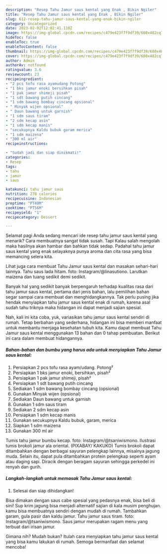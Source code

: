 ```yaml
---
description: "Resep Tahu Jamur saus kental yang Enak , Bikin Ngiler"
title: "Resep Tahu Jamur saus kental yang Enak , Bikin Ngiler"
slug: 612-resep-tahu-jamur-saus-kental-yang-enak-bikin-ngiler
category: Uncategorized
date: 2023-02-02T12:02:41.110Z
image: https://img-global.cpcdn.com/recipes/c479e423f7f9df39/680x482cq70/tahu-jamur-saus-kental-foto-resep-utama.jpg
hideToc: false
enableToc: true
enableTocContent: false
thumbnail: https://img-global.cpcdn.com/recipes/c479e423f7f9df39/680x482cq70/tahu-jamur-saus-kental-foto-resep-utama.jpg
cover: https://img-global.cpcdn.com/recipes/c479e423f7f9df39/680x482cq70/tahu-jamur-saus-kental-foto-resep-utama.jpg
author: Admin
authorAv: notfound
ratingvalue: 3.6
reviewcount: 23
recipeingredient:
- "2 pcs tofu rasa ayamudang Potong"
- "1 bks jamur enoki bersihkan pisah"
- "1 pak jamur shimeji pisah"
- "1 sdt bawang putih cincang"
- "1 sdm bawang bombay cincang opsional"
- " Minyak wijen opsional"
- " Daun bawang untuk garnish"
- "1 sdm saus tiram"
- "2 sdm kecap asin"
- "1 sdm kecap manis"
- "secukupnya Kaldu bubuk garam merica"
- "1 sdm maizena"
- "300 ml air"
recipeinstructions:

- "Sudah jadi dan siap dinikmati!"
categories:
- Resep
tags:
- tahu
- jamur
- saus

katakunci: tahu jamur saus 
nutrition: 278 calories
recipecuisine: Indonesian
preptime: "PT40M"
cooktime: "PT56M"
recipeyield: "1"
recipecategory: Dessert

---
```



Selamat pagi Anda sedang mencari ide resep tahu jamur saus kental yang menarik? Cara membuatnya sangat tidak susah. Tapi Kalau salah mengolah maka hasilnya akan hambar dan bahkan tidak sedap. Padahal tahu jamur saus kental yang enak selayaknya punya aroma dan cita rasa yang bisa memancing selera kita.


Lihat juga cara membuat Tahu Jamur saus kental dan masakan sehari-hari lainnya. Tahu saus lada hitam. foto: Instagram/@linasutiono. Larutkan maizena dan tuang sedikit demi sedikit.

Banyak hal yang sedikit banyak berpengaruh terhadap kualitas rasa dari tahu jamur saus kental, pertama dari jenis bahan, lalu pemilihan bahan segar sampai cara membuat dan menghidangkannya. Tak perlu pusing jika hendak menyiapkan tahu jamur saus kental enak di rumah, karena asal sudah tahu triknya maka hidangan ini dapat menjadi sajian spesial.


Nah, kali ini kita coba, yuk, variasikan tahu jamur saus kental sendiri di rumah. Tetap berbahan yang sederhana, hidangan ini bisa memberi manfaat untuk membantu menjaga kesehatan tubuh kita. Kamu dapat membuat Tahu Jamur saus kental menggunakan 13 bahan dan 0 tahap pembuatan. Berikut ini cara dalam membuat hidangannya.

<!--inarticleads1-->

##### Bahan-bahan dan bumbu yang harus ada untuk menyiapkan Tahu Jamur saus kental:

1. Persiapkan 2 pcs tofu rasa ayam/udang. Potong²
1. Persiapkan 1 bks jamur enoki, bersihkan, pisah²
1. Persiapkan 1 pak jamur shimeji, pisah²
1. Persiapkan 1 sdt bawang putih cincang
1. Sediakan 1 sdm bawang bombay cincang (opsional)
1. Gunakan  Minyak wijen (opsional)
1. Sediakan  Daun bawang untuk garnish
1. Gunakan 1 sdm saus tiram
1. Sediakan 2 sdm kecap asin
1. Persiapkan 1 sdm kecap manis
1. Gunakan secukupnya Kaldu bubuk, garam, merica
1. Siapkan 1 sdm maizena
1. Gunakan 300 ml air


Tumis tahu jamur bumbu kecap. foto: Instagram/@tsaniwismono. Ilustrasi tumis brokoli jamur ala oriental. (PIXABAY/ KAKUKO) Tumis brokoli dapat ditambahkan dengan berbagai sayuran pelengkap lainnya, misalnya jagung muda. Selain itu, dapat pula ditambahkan protein pelengkap seperti ayam atau daging sapi. Diracik dengan beragam sayuran sehingga perkedel ini renyah dan gurih. 

<!--inarticleads2-->

##### Langkah-langkah untuk memasak Tahu Jamur saus kental:


1. Selesai dan siap dihidangkan!

Bisa dimakan dengan saus cabe spesial yang pedasnya enak, bisa beli di sini! Sup krim jagung bisa menjadi alternatif sajian di kala musim penghujan. kamu bisa membuatnya sendiri dengan mudah di rumah. Tambahkan garam, gula pasir dan kaldu jamur. Tahu jamur saus tiram. foto: Instagram/@tsaniwismono. Saus jamur merupakan ragam menu yang terbuat dari irisan jamur. 

Gimana nih? Mudah bukan? Itulah cara menyiapkan tahu jamur saus kental yang bisa kamu lakukan di rumah. Semoga bermanfaat dan selamat mencoba!
